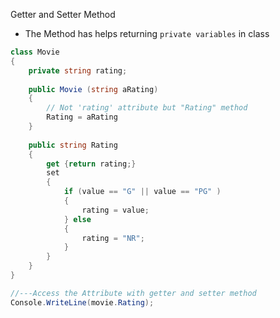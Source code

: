 Getter and Setter Method
* The Method has helps returning ```private variables``` in class
```cs
class Movie
{
    private string rating;
    
    public Movie (string aRating)
    {
        // Not 'rating' attribute but "Rating" method 
        Rating = aRating
    }
    
    public string Rating
    {
        get {return rating;}
        set 
        {
            if (value == "G" || value == "PG" ) 
            {
                rating = value;
            } else 
            {
                rating = "NR";
            }
        }
    }
}

//---Access the Attribute with getter and setter method
Console.WriteLine(movie.Rating);
```

